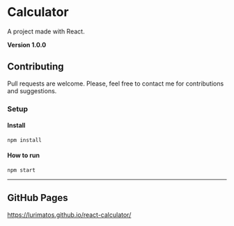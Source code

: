 # Calculator

A project made with React. 

**Version 1.0.0**

## Contributing

Pull requests are welcome. Please, feel free to contact me for contributions and suggestions.

### Setup

#### Install 

``` 
npm install
```

#### How to run

``` 
npm start
```

---

## GitHub Pages

https://lurimatos.github.io/react-calculator/
